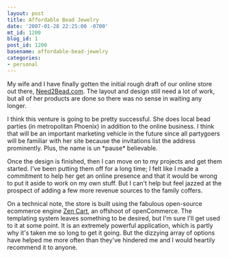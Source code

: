 ```yaml
---
layout: post
title: Affordable Bead Jewelry
date: '2007-01-28 22:25:00 -0700'
mt_id: 1200
blog_id: 1
post_id: 1200
basename: affordable-bead-jewelry
categories:
- personal
---
```

<p>
My wife and I have finally gotten the initial rough draft of our online store out there, <a href="http://www.need2bead.com/" title="Affordable and beautiful bead jewelry using genuine Swarovski crystals.">Need2Bead.com</a>. The layout and design still need a lot of work, but all of her products are done so there was no sense in waiting any longer.
</p>
<p>
I think this venture is going to be pretty successful. She does local bead parties (in metropolitan Phoenix) in addition to the online business. I think that will be an important marketing vehicle in the future since all partygoers will be familiar with her site because the invitations list the address prominently. Plus, the name is un *pause* believable.
</p>
<p>
Once the design is finished, then I can move on to my projects and get them started. I've been putting them off for a long time; I felt like I made a commitment to help her get an online presence and that it would be wrong to put it aside to work on my own stuff. But I can't help but feel jazzed at the prospect of adding a few more revenue sources to the family coffers.
</p>
<p>
On a technical note, the store is built using the fabulous open-source ecommerce engine <a href="http://www.zen-cart.com/">Zen Cart</a>, an offshoot of openCommerce. The templating system leaves something to be desired, but I'm sure I'll get used to it at some point. It is an extremely powerful application, which is partly why it's taken me so long to get it going. But the dizzying array of options have helped me more often than they've hindered me and I would heartily recommend it to anyone.
</p>
